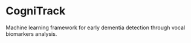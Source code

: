 # CogniTrack
Machine learning framework for early dementia detection through vocal biomarkers analysis.
